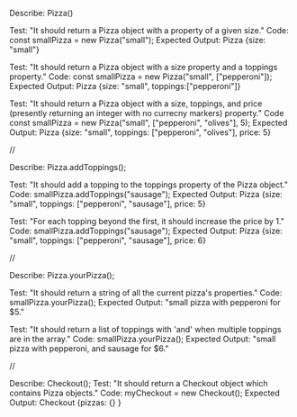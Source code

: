 Describe: Pizza()

Test: "It should return a Pizza object with a property of a given size."
Code: const smallPizza = new Pizza("small");
Expected Output: Pizza {size: "small"}

Test: "It should return a Pizza object with a size property and a toppings property."
Code: const smallPizza = new Pizza("small", ["pepperoni"]);
Expected Output: Pizza {size: "small", toppings:["pepperoni"]}

Test: "It should return a Pizza object with a size, toppings, and price (presently returning an integer with no currecny markers) property."
Code const smallPizza = new Pizza("small", ["pepperoni", "olives"], 5);
Expected Output: Pizza {size: "small", toppings: ["pepperoni", "olives"], price: 5}

//

Describe: Pizza.addToppings();

Test: "It should add a topping to the toppings property of the Pizza object."
Code: smallPizza.addToppings("sausage");
Expected Output: Pizza {size: "small", toppings: ["pepperoni", "sausage"], price: 5}

Test: "For each topping beyond the first, it should increase the price by 1."
Code: smallPizza.addToppings("sausage");
Expected Output: Pizza {size: "small", toppings: ["pepperoni", "sausage"], price: 6}

//

Describe: Pizza.yourPizza();

Test: "It should return a string of all the current pizza's properties."
Code: smallPizza.yourPizza();
Expected Output: "small pizza with pepperoni for $5."

Test: "It should return a list of toppings with 'and' when multiple toppings are in the array."
Code: smallPizza.yourPizza();
Expected Output: "small pizza with pepperoni, and sausage for $6."

// 

Describe: Checkout();
Test: "It should return a Checkout object which contains Pizza objects."
Code: myCheckout = new Checkout();
Expected Output: Checkout {pizzas: {} }